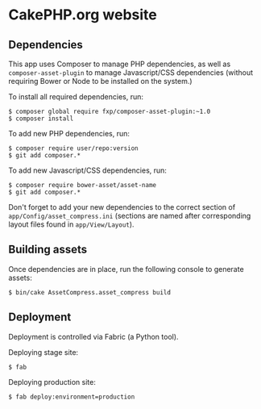 # CakePHP.org website

## Dependencies

This app uses Composer to manage PHP dependencies, as well as
`composer-asset-plugin` to manage Javascript/CSS dependencies (without requiring
Bower or Node to be installed on the system.)

To install all required dependencies, run:

    $ composer global require fxp/composer-asset-plugin:~1.0
    $ composer install

To add new PHP dependencies, run:

    $ composer require user/repo:version
    $ git add composer.*

To add new Javascript/CSS dependencies, run:

    $ composer require bower-asset/asset-name
    $ git add composer.*

Don't forget to add your new dependencies to the correct section of
`app/Config/asset_compress.ini` (sections are named after corresponding layout
files found in `app/View/Layout`).

## Building assets

Once dependencies are in place, run the following console to generate assets:

    $ bin/cake AssetCompress.asset_compress build

## Deployment

Deployment is controlled via Fabric (a Python tool).

Deploying stage site:

    $ fab

Deploying production site:

    $ fab deploy:environment=production
